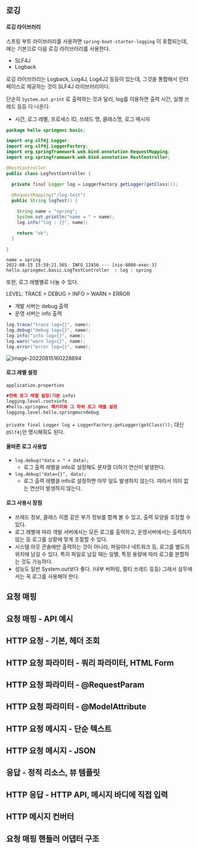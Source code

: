 ## 로깅

#### 로깅 라이브러리

스프링 부트 라이브러리를 사용하면 `spring-boot-starter-logging` 이 포함되는데, 얘는 기본으로 다음 로깅 라이브러리를 사용한다.

- SLF4J
- Logback



로깅 라이브러리는 Logback, Log4J, Log4J2 등등이 있는데, 그것을 통합해서 인터페이스로 제공하는 것이 SLF4J 라이브러리이다.



단순히 `System.out.print` 로 출력하는 것과 달리, log를 이용하면 출력 시간, 실행 쓰레드 등등 다 나온다.

- 시간, 로그 레벨, 프로세스 ID, 쓰레드 명, 클래스명, 로그 메시지

```java
package hello.springmvc.basic;

import org.slf4j.Logger;
import org.slf4j.LoggerFactory;
import org.springframework.web.bind.annotation.RequestMapping;
import org.springframework.web.bind.annotation.RestController;

@RestController
public class LogTestController {

  private final Logger log = LoggerFactory.getLogger(getClass());
  
  @RequestMapping("/log-test")
  public String logTest() {

    String name = "spring";
    System.out.println("name = " + name);
    log.info("log : {}", name);

    return "ok";
  }

}
```



```
name = spring
2022-08-15 15:59:21.565  INFO 12456 --- [nio-8080-exec-3] hello.springmvc.basic.LogTestController  : log : spring
```



또한, 로그 레벨별로 나눌 수 있다.

LEVEL: TRACE > DEBUG > INFO > WARN > ERROR

- 개발 서버는 debug 출력 
- 운영 서버는 info 출력

``` java
log.trace("trace log={}", name);
log.debug("debug log={}", name);
log.info("info log={}", name);
log.warn("warn log={}", name);
log.error("error log={}", name);
```



![image-20220815160228694](C:\Users\1Fe\AppData\Roaming\Typora\typora-user-images\image-20220815160228694.png)



#### 로그 레벨 설정

`application.properties`

``` pro
#전체 로그 레벨 설정(기본 info)
logging.level.root=info
#hello.springmvc 패키지와 그 하위 로그 레벨 설정
logging.level.hello.springmvc=debug
```



`private final Logger log = LoggerFactory.getLogger(getClass());` 대신 `@Slf4j`만 명시해줘도 된다.



#### 올바른 로그 사용법

- `log.debug("data = " + data);`
  - 로그 출력 레벨을 info로 설정해도 문자열 더하기 연산이 발생한다.
- `log.debug("data={}", data);`
  - 로그 출력 레벨을 info로 설정하면 아무 일도 발생하지 않는다. 따라서 의미 없는 연산이 발생하지 않는다.



#### 로그 사용시 장점

- 쓰레드 정보, 클래스 이름 같은 부가 정보를 함께 볼 수 있고, 출력 모양을 조정할 수 있다. 
- 로그 레벨에 따라 개발 서버에서는 모든 로그를 출력하고, 운영서버에서는 출력하지 않는 등 로그를 상황에 맞게 조절할 수 있다. 
- 시스템 아웃 콘솔에만 출력하는 것이 아니라, 파일이나 네트워크 등, 로그를 별도의 위치에 남길 수 있다. 특히 파일로 남길 때는 일별, 특정 용량에 따라 로그를 분할하는 것도 가능하다. 
- 성능도 일반 System.out보다 좋다. (내부 버퍼링, 멀티 쓰레드 등등) 그래서 실무에서는 꼭 로그를 사용해야 한다.





## 요청 매핑





## 요청 매핑 - API 예시





## HTTP 요청 - 기본, 헤더 조회



## HTTP 요청 파라미터 - 쿼리 파라미터, HTML Form





## HTTP 요청 파라미터 - @RequestParam





## HTTP 요청 파라미터 - @ModelAttribute





## HTTP 요청 메시지 - 단순 텍스트





## HTTP 요청 메시지 - JSON





## 응답 - 정적 리소스, 뷰 템플릿





## HTTP 응답 - HTTP API, 메시지 바디에 직접 입력





## HTTP 메시지 컨버터





## 요청 매핑 핸들러 어댑터 구조





